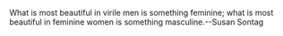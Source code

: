 What is most beautiful in virile men is something feminine; what is most beautiful in feminine women is something masculine.--Susan Sontag